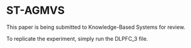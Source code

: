 # ST-AGMVS
This paper is being submitted to Knowledge-Based Systems for review.

To replicate the experiment, simply run the DLPFC_3 file.
